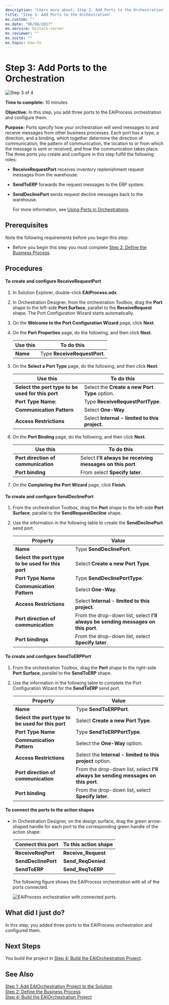 ```yaml
---
description: "Learn more about: Step 3: Add Ports to the Orchestration"
title: "Step 3: Add Ports to the Orchestration"
ms.custom: ""
ms.date: "06/08/2017"
ms.service: biztalk-server
ms.reviewer: ""
ms.suite: ""
ms.topic: how-to
---
```

# Step 3: Add Ports to the Orchestration
![Step 3 of 4](../adapters-and-accelerators/adapter-oracle-ebs/media/step-3of4.gif "Step_3of4")  
  
 **Time to complete:** 10 minutes  
  
 **Objective:** In this step, you add three ports to the EAIProcess orchestration and configure them.  
  
 **Purpose:** Ports specify how your orchestration will send messages to and receive messages from other business processes. Each port has a type, a direction, and a binding, which together determine the direction of communication, the pattern of communication, the location to or from which the message is sent or received, and how the communication takes place. The three ports you create and configure in this step fulfill the following roles:  
  
- **ReceiveRequestPort** receives inventory replenishment request messages from the warehouse.  
  
- **SendToERP** forwards the request messages to the ERP system.  
  
- **SendDeclinePort** sends request decline messages back to the warehouse.  
  
  For more information, see [Using Ports in Orchestrations](../core/using-ports-in-orchestrations.md).  
  
## Prerequisites  
 Note the following requirements before you begin this step:  
  
-   Before you begin this step you must complete [Step 2: Define the Business Process](../core/step-2-define-the-business-process.md).  
  
## Procedures  
  
#### To create and configure ReceiveRequestPort  
  
1.  In Solution Explorer, double-click **EAIProcess.odx**.  
  
2.  In Orchestration Designer, from the orchestration Toolbox, drag the **Port** shape to the left-side **Port Surface**, parallel to the **ReceiveRequest** shape. The Port Configuration Wizard starts automatically.  
  
3.  On the **Welcome to the Port Configuration Wizard** page, click **Next**.  
  
4.  On the **Port Properties** page, do the following, and then click **Next**.  
  
    |Use this|To do this|  
    |--------------|----------------|  
    |**Name**|Type **ReceiveRequestPort**.|  
  
5.  On the **Select a Port Type** page, do the following, and then click **Next**.  
  
    |Use this|To do this|  
    |--------------|----------------|  
    |**Select the port type to be used for this port**|Select the **Create a new Port Type** option.|  
    |**Port Type Name:**|Type **ReceiveRequestPortType**.|  
    |**Communication Pattern**|Select **One-Way**.|  
    |**Access Restrictions**|Select **Internal - limited to this project**.|  
  
6.  On the **Port Binding** page, do the following, and then click **Next**.  
  
    |Use this|To do this|  
    |--------------|----------------|  
    |**Port direction of communication**|Select **I'll always be receiving messages on this port**.|  
    |**Port binding**|From select **Specify later**.|  
  
7.  On the **Completing the Port Wizard** page, click **Finish**.  
  
#### To create and configure SendDeclinePort  
  
1.  From the orchestration Toolbox, drag the **Port** shape to the left-side **Port Surface**, parallel to the **SendRequestDecline** shape.  
  
2.  Use the information in the following table to create the **SendDeclinePort** send port.  
  
    |Property|Value|  
    |--------------|-----------|  
    |**Name**|Type **SendDeclinePort**.|  
    |**Select the port type to be used for this port**|Select **Create a new Port Type**.|  
    |**Port Type Name**|Type **SendDeclinePortType**.|  
    |**Communication Pattern**|Select **One-Way**.|  
    |**Access Restrictions**|Select **Internal - limited to this project**.|  
    |**Port direction of communication**|From the drop-down list, select **I'll always be sending messages on this port**.|  
    |**Port bindings**|From the drop-down list, select **Specify later**.|  
  
#### To create and configure SendToERPPort  
  
1.  From the orchestration Toolbox, drag the **Port** shape to the right-side **Port Surface**, parallel to the **SendToERP** shape.  
  
2.  Use the information in the following table to complete the Port Configuration Wizard for the **SendToERP** send port.  
  
    |Property|Value|  
    |--------------|-----------|  
    |**Name**|Type **SendToERPPort**.|  
    |**Select the port type to be used for this port**|Select **Create a new Port Type**.|  
    |**Port Type Name**|Type **SendToERPPortType**.|  
    |**Communication Pattern**|Select the **One-Way** option.|  
    |**Access Restrictions**|Select the **Internal - limited to this project** option.|  
    |**Port direction of communication**|From the drop-down list, select **I'll always be sending messages on this port**.|  
    |**Port binding**|From the drop-down list, select **Specify later**.|  
  
#### To connect the ports to the action shapes  
  
-   In Orchestration Designer, on the design surface, drag the green arrow-shaped handle for each port to the corresponding green handle of the action shape:  
  
    |Connect this port|To this action shape|  
    |-----------------------|--------------------------|  
    |**ReceiveReqPort**|**Receive_Request**|  
    |**SendDeclinePort**|**Send_ReqDenied**|  
    |**SendToERP**|**Send_ReqToERP**|  
  
     The following figure shows the EAIProcess orchestration with all of the ports connected.  
  
     ![EAIProcess orchestration with connected ports.](../core/media/tut1-eaiprocessportsconnected.gif "Tut1_EAIProcessPortsConnected")  
  
## What did I just do?  
 In this step, you added three ports to the EAIProcess orchestration and configured them.  
  
## Next Steps  
 You build the project in [Step 4: Build the EAIOrchestration Project](../core/step-4-build-the-eaiorchestration-project.md).  
  
## See Also  
 [Step 1: Add EAIOrchestration Project to the Solution](../core/step-1-add-eaiorchestration-project-to-the-solution.md)   
 [Step 2: Define the Business Process](../core/step-2-define-the-business-process.md)   
 [Step 4: Build the EAIOrchestration Project](../core/step-4-build-the-eaiorchestration-project.md)
